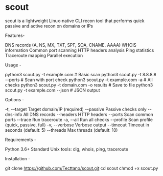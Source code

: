 # scout
scout is a lightweight Linux-native CLI recon tool that performs quick passive and active recon on domains or IPs

Features-

DNS records (A, NS, MX, TXT, SPF, SOA, CNAME, AAAA)
WHOIS information
Common port scanning
HTTP headers analysis
Ping statistics
Traceroute mapping
Parallel execution

Usage - 

python3 scout.py -t example.com            # Basic scan
python3 scout.py -t 8.8.8.8 --ports        # Scan with port check
python3 scout.py -t example.com -a         # All checks
python3 scout.py -t domain.com -o results  # Save to file
python3 scout.py -t example.com --json     # JSON output

Options - 

-t, --target      Target domain/IP (required)
--passive         Passive checks only
--dns-info        All DNS records
--headers         HTTP headers
--ports           Scan common ports
--trace           Run traceroute
-a, --all         Run all checks
--profile         Scan profile (quick, passive, full)
-v, --verbose     Verbose output
--timeout         Timeout in seconds (default: 5)
--threads         Max threads (default: 10)

Requirements - 

Python 3.6+
Standard Unix tools: dig, whois, ping, traceroute

Installation - 

git clone https://github.com/Tecttano/scout.git
cd scout
chmod +x scout.py
